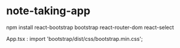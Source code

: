 # note-taking-app

npm install react-bootstrap bootstrap react-router-dom react-select

App.tsx : import 'bootstrap/dist/css/bootstrap.min.css';
